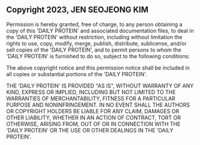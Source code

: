 ## Copyright 2023, JEN SEOJEONG KIM

Permission is hereby granted, free of charge, to any person obtaining a copy of this 'DAILY PROTEIN' and associated documentation files, to deal in the 'DAILY PROTEIN' without restriction, including without limitation the rights to use, copy, modify, merge, publish, distribute, sublicense, and/or sell copies of the 'DAILY PROTEIN', and to permit persons to whom the 'DAILY PROTEIN' is furnished to do so, subject to the following conditions:

The above copyright notice and this permission notice shall be included in all copies or substantial portions of the 'DAILY PROTEIN'.

THE 'DAILY PROTEIN' IS PROVIDED "AS IS", WITHOUT WARRANTY OF ANY KIND, EXPRESS OR IMPLIED, INCLUDING BUT NOT LIMITED TO THE WARRANTIES OF MERCHANTABILITY, FITNESS FOR A PARTICULAR PURPOSE AND NONINFRINGEMENT. IN NO EVENT SHALL THE AUTHORS OR COPYRIGHT HOLDERS BE LIABLE FOR ANY CLAIM, DAMAGES OR OTHER LIABILITY, WHETHER IN AN ACTION OF CONTRACT, TORT OR OTHERWISE, ARISING FROM, OUT OF OR IN CONNECTION WITH THE 'DAILY PROTEIN' OR THE USE OR OTHER DEALINGS IN THE 'DAILY PROTEIN'.

